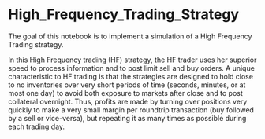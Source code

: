 # High_Frequency_Trading_Strategy

The goal of this notebook is to implement a simulation of a High Frequency Trading strategy.

In this High Frequency trading (HF) strategy, the HF trader uses her superior speed to process information and to post limit sell and buy orders. A unique characteristic to HF trading is that the strategies are designed to hold close to no inventories over very short periods of time (seconds, minutes, or at most one day) to avoid both exposure to markets after close and to post collateral overnight. Thus, profits are made by turning over positions very quickly to make a very small margin per roundtrip transaction (buy followed by a sell or vice-versa), but repeating it as many times as possible during each trading day.
